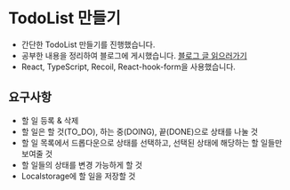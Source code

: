 # TodoList 만들기

- 간단한 TodoList 만들기를 진행했습니다.
- 공부한 내용을 정리하여 블로그에 게시했습니다. [블로그 글 읽으러가기](https://velog.io/@sjoleee_/React-todolist-%EB%A7%8C%EB%93%A4%EA%B8%B0)
- React, TypeScript, Recoil, React-hook-form을 사용했습니다.

## 요구사항

- 할 일 등록 & 삭제
- 할 일은 할 것(TO_DO), 하는 중(DOING), 끝(DONE)으로 상태를 나눌 것
- 할 일 목록에서 드롭다운으로 상태를 선택하고, 선택된 상태에 해당하는 할 일들만 보여줄 것
- 할 일들의 상태를 변경 가능하게 할 것
- Localstorage에 할 일을 저장할 것
